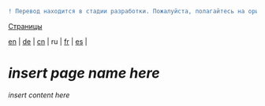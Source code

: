 ```diff
! Перевод находится в стадии разработки. Пожалуйста, полагайтесь на оригинальную версию на английском языке.
```

[Страницы](https://github.com/syncloud/docs/blob/master/ru/index.md#Страницы)

[en](https://github.com/syncloud/platform/wiki/Remote-file-access) | 
[de](https://github.com/syncloud/docs/blob/master/de/content/Remote-file-access.md) | 
[cn](https://github.com/syncloud/docs/blob/master/cn/content/Remote-file-access.md) | 
ru | 
[fr](https://github.com/syncloud/docs/blob/master/fr/content/Remote-file-access.md) | 
[es](https://github.com/syncloud/docs/blob/master/es/content/Remote-file-access.md) | 

# *insert page name here*

*insert content here*
